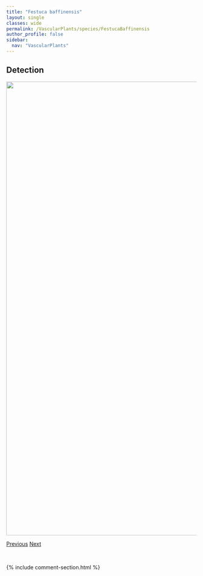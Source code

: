 ```yaml
---
title: "Festuca baffinensis"
layout: single
classes: wide
permalink: /VascularPlants/species/FestucaBaffinensis
author_profile: false
sidebar:
  nav: "VascularPlants"
---
```


<h2>Detection</h2>

<a href="https://drive.google.com/uc?export=view&id=1GYLPztkdJkdgFIL4YuZUKva6iqY9Oddb">
<img src="https://drive.google.com/uc?export=view&id=1GYLPztkdJkdgFIL4YuZUKva6iqY9Oddb" height = "1200" width = "800">
</a>


<a href="/DevelopmentWebsite/VascularPlants/species/Festuca" class="pagination--pager" title="Festuca">Previous</a> <a href="/DevelopmentWebsite/VascularPlants/species/FestucaBrachyphylla" class="pagination--pager" title="Festuca brachyphylla">Next</a>

<p>&nbsp;</p>

{% include comment-section.html %}
